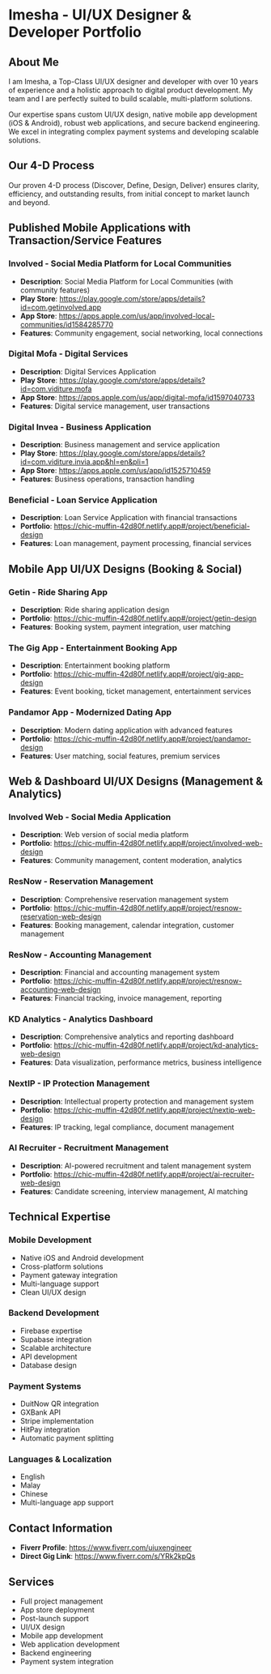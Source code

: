 # Imesha - UI/UX Designer & Developer Portfolio

## About Me
I am Imesha, a Top-Class UI/UX designer and developer with over 10 years of experience and a holistic approach to digital product development. My team and I are perfectly suited to build scalable, multi-platform solutions.

Our expertise spans custom UI/UX design, native mobile app development (iOS & Android), robust web applications, and secure backend engineering. We excel in integrating complex payment systems and developing scalable solutions.

## Our 4-D Process
Our proven 4-D process (Discover, Define, Design, Deliver) ensures clarity, efficiency, and outstanding results, from initial concept to market launch and beyond.

## Published Mobile Applications with Transaction/Service Features

### Involved - Social Media Platform for Local Communities
- **Description**: Social Media Platform for Local Communities (with community features)
- **Play Store**: https://play.google.com/store/apps/details?id=com.getinvolved.app
- **App Store**: https://apps.apple.com/us/app/involved-local-communities/id1584285770
- **Features**: Community engagement, social networking, local connections

### Digital Mofa - Digital Services
- **Description**: Digital Services Application
- **Play Store**: https://play.google.com/store/apps/details?id=com.viditure.mofa
- **App Store**: https://apps.apple.com/us/app/digital-mofa/id1597040733
- **Features**: Digital service management, user transactions

### Digital Invea - Business Application
- **Description**: Business management and service application
- **Play Store**: https://play.google.com/store/apps/details?id=com.viditure.invia.app&hl=en&pli=1
- **App Store**: https://apps.apple.com/us/app/id1525710459
- **Features**: Business operations, transaction handling

### Beneficial - Loan Service Application
- **Description**: Loan Service Application with financial transactions
- **Portfolio**: https://chic-muffin-42d80f.netlify.app#/project/beneficial-design
- **Features**: Loan management, payment processing, financial services

## Mobile App UI/UX Designs (Booking & Social)

### Getin - Ride Sharing App
- **Description**: Ride sharing application design
- **Portfolio**: https://chic-muffin-42d80f.netlify.app#/project/getin-design
- **Features**: Booking system, payment integration, user matching

### The Gig App - Entertainment Booking App
- **Description**: Entertainment booking platform
- **Portfolio**: https://chic-muffin-42d80f.netlify.app#/project/gig-app-design
- **Features**: Event booking, ticket management, entertainment services

### Pandamor App - Modernized Dating App
- **Description**: Modern dating application with advanced features
- **Portfolio**: https://chic-muffin-42d80f.netlify.app#/project/pandamor-design
- **Features**: User matching, social features, premium services

## Web & Dashboard UI/UX Designs (Management & Analytics)

### Involved Web - Social Media Application
- **Description**: Web version of social media platform
- **Portfolio**: https://chic-muffin-42d80f.netlify.app#/project/involved-web-design
- **Features**: Community management, content moderation, analytics

### ResNow - Reservation Management
- **Description**: Comprehensive reservation management system
- **Portfolio**: https://chic-muffin-42d80f.netlify.app#/project/resnow-reservation-web-design
- **Features**: Booking management, calendar integration, customer management

### ResNow - Accounting Management
- **Description**: Financial and accounting management system
- **Portfolio**: https://chic-muffin-42d80f.netlify.app#/project/resnow-accounting-web-design
- **Features**: Financial tracking, invoice management, reporting

### KD Analytics - Analytics Dashboard
- **Description**: Comprehensive analytics and reporting dashboard
- **Portfolio**: https://chic-muffin-42d80f.netlify.app#/project/kd-analytics-web-design
- **Features**: Data visualization, performance metrics, business intelligence

### NextIP - IP Protection Management
- **Description**: Intellectual property protection and management system
- **Portfolio**: https://chic-muffin-42d80f.netlify.app#/project/nextip-web-design
- **Features**: IP tracking, legal compliance, document management

### AI Recruiter - Recruitment Management
- **Description**: AI-powered recruitment and talent management system
- **Portfolio**: https://chic-muffin-42d80f.netlify.app#/project/ai-recruiter-web-design
- **Features**: Candidate screening, interview management, AI matching

## Technical Expertise

### Mobile Development
- Native iOS and Android development
- Cross-platform solutions
- Payment gateway integration
- Multi-language support
- Clean UI/UX design

### Backend Development
- Firebase expertise
- Supabase integration
- Scalable architecture
- API development
- Database design

### Payment Systems
- DuitNow QR integration
- GXBank API
- Stripe implementation
- HitPay integration
- Automatic payment splitting

### Languages & Localization
- English
- Malay
- Chinese
- Multi-language app support

## Contact Information
- **Fiverr Profile**: https://www.fiverr.com/uiuxengineer
- **Direct Gig Link**: https://www.fiverr.com/s/YRk2kpQs

## Services
- Full project management
- App store deployment
- Post-launch support
- UI/UX design
- Mobile app development
- Web application development
- Backend engineering
- Payment system integration
